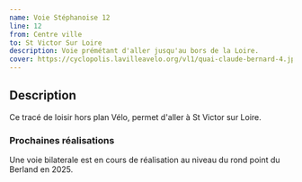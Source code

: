 ```yaml
---
name: Voie Stéphanoise 12
line: 12
from: Centre ville
to: St Victor Sur Loire
description: Voie prémétant d'aller jusqu'au bors de la Loire.
cover: https://cyclopolis.lavilleavelo.org/vl1/quai-claude-bernard-4.jpg
---
```

## Description
Ce tracé de loisir hors plan Vélo, permet d'aller à St Victor sur Loire.

### Prochaines réalisations 
Une voie bilaterale est en cours de réalisation au niveau du rond point du Berland en 2025.